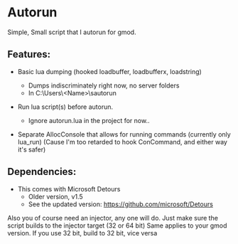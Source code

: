 # Autorun
Simple, Small script that I autorun for gmod.

## Features:
- Basic lua dumping (hooked loadbuffer, loadbufferx, loadstring)
  - Dumps indiscriminately right now, no server folders
  - In C:\Users\\<Name\>\sautorun

- Run lua script(s) before autorun.
  - Ignore autorun.lua in the project for now..
  
- Separate AllocConsole that allows for running commands (currently only lua_run) (Cause I'm too retarded to hook ConCommand, and either way it's safer)

## Dependencies:
- This comes with Microsoft Detours
  - Older version, v1.5
  - See the updated version: https://github.com/microsoft/Detours

Also you of course need an injector, any one will do. Just make sure the script builds to the injector target (32 or 64 bit)
Same applies to your gmod version. If you use 32 bit, build to 32 bit, vice versa
